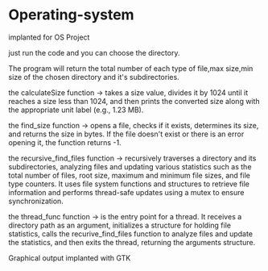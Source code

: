 # Operating-system
implanted for OS Project

just run the code and you can choose the directory.

The program will return the total number of each type of file,max size,min size of the chosen directory and it's subdirectories.

the calculateSize function -> takes a size value, divides it by 1024 until it reaches a size less than 1024, and then prints the converted size along with the appropriate unit label (e.g., 1.23 MB).

the find_size function -> opens a file, checks if it exists, determines its size, and returns the size in bytes. If the file doesn't exist or there is an error opening it, the function returns -1.

the recursive_find_files function -> recursively traverses a directory and its subdirectories, analyzing files and updating various statistics such as the total number of files, root size, maximum and minimum file sizes, and file type counters. It uses file system functions and structures to retrieve file information and performs thread-safe updates using a mutex to ensure synchronization.

the thread_func function -> is the entry point for a thread. It receives a directory path as an argument, initializes a structure for holding file statistics, calls the recurive_find_files function to analyze files and update the statistics, and then exits the thread, returning the arguments structure.

Graphical output implanted with GTK
